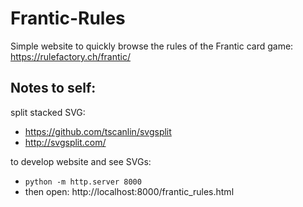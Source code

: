 # Frantic-Rules
Simple website to quickly browse the rules of the Frantic card game: https://rulefactory.ch/frantic/

## Notes to self:
split stacked SVG:
- https://github.com/tscanlin/svgsplit
- http://svgsplit.com/

to develop website and see SVGs:
- `python -m http.server 8000`
- then open: http://localhost:8000/frantic_rules.html
